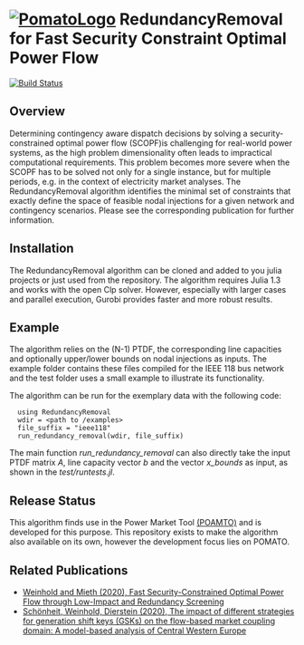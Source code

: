 [![PomatoLogo](https://github.com/richard-weinhold/pomato/blob/master/docs/pomatologo_small.png "Pomato Soup")](#) RedundancyRemoval for Fast Security Constraint Optimal Power Flow
=====================================================================================================================================
[![Build Status](https://travis-ci.org/richard-weinhold/RedundancyRemoval.svg?branch=master)](https://travis-ci.org/richard-weinhold/RedundancyRemoval)


Overview
--------

Determining contingency aware dispatch decisions by solving a security-constrained optimal power flow (SCOPF)is challenging for real-world power systems, as the high problem dimensionality often leads to impractical computational requirements. This problem becomes more severe when the SCOPF has to be solved not only for a single instance, but for multiple periods, e.g. in the context of electricity market analyses. The RedundancyRemoval algorithm identifies the minimal set of constraints that exactly define the space of feasible nodal injections for a given network and contingency scenarios.
Please see the corresponding publication for further information.

Installation
------------

The RedundancyRemoval algorithm can be cloned and added to you julia projects or just used from the repository. The algorithm requires Julia 1.3 and works with the open Clp solver. However, especially with larger cases and parallel execution, Gurobi provides faster and more robust results.

Example
--------

The algorithm relies on the (N-1) PTDF, the corresponding line capacities and optionally upper/lower bounds on nodal injections as inputs.
The example folder contains these files compiled for the IEEE 118 bus network and the test folder uses a small example to illustrate its functionality.

The algorithm can be run for the exemplary data with the following code:

      using RedundancyRemoval
      wdir = <path to /examples>
      file_suffix = "ieee118"
      run_redundancy_removal(wdir, file_suffix)

The main function *run_redundancy_removal* can also directly take the input PTDF matrix *A*, line capacity vector *b* and the vector *x_bounds* as input, as shown in the *test/runtests.jl*.

Release Status
--------------

This algorithm finds use in the Power Market Tool [(POAMTO)](https://github.com/richard-weinhold/pomato) and is developed for this purpose. This repository exists to make the algorithm also available on its own, however the development focus lies on POMATO.

Related Publications
--------------------

- [Weinhold and Mieth (2020), Fast Security-Constrained Optimal Power Flow through
   Low-Impact and Redundancy Screening](https://ieeexplore.ieee.org/document/9094021)
- [Schönheit, Weinhold, Dierstein (2020), The impact of different strategies for generation shift keys (GSKs) on the flow-based market coupling domain: A model-based analysis of Central Western Europe](https://www.sciencedirect.com/science/article/pii/S0306261919317544)
